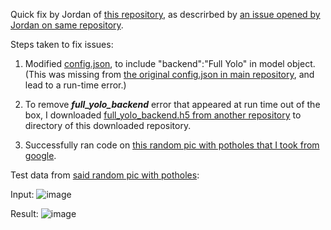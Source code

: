 Quick fix by Jordan of [this repository](https://github.com/jhasuman/potholes-detection/), as descrirbed by [an issue opened by Jordan on same repository](https://github.com/jhasuman/potholes-detection/issues/6).

Steps taken to fix issues:

1. Modified [config.json](https://github.com/JordanMicahBennett/potholes-detection/blob/master/config.json), to include "backend":"Full Yolo" in model object. (This was missing from [the original config.json in main repository](https://github.com/jhasuman/potholes-detection/blob/master/config.json), and lead to a run-time error.)

2. To remove **_full_yolo_backend_** error that appeared at run time out of the box, I downloaded [full_yolo_backend.h5 from another repository](https://github.com/rodrigo2019/keras_yolo2/releases/tag/pre-trained-weights) to directory of this downloaded repository.

3. Successfully ran code on [this random pic with potholes that I took from google](https://d1ix0byejyn2u7.cloudfront.net/drive/images/uploads/headers/ws_cropper/1_0x0_1410x520_0x520_potholes.jpg).

Test data from [said random pic with potholes](https://d1ix0byejyn2u7.cloudfront.net/drive/images/uploads/headers/ws_cropper/1_0x0_1410x520_0x520_potholes.jpg):

Input: 
![image](https://user-images.githubusercontent.com/3666405/61832223-0eb94280-ae36-11e9-97f5-c0f52377cfaf.png)

Result:
![image](https://user-images.githubusercontent.com/3666405/61832244-2264a900-ae36-11e9-8b0a-7ef6e2fcf35e.png)

